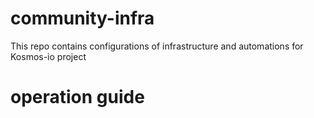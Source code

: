 # community-infra
This repo contains configurations of infrastructure and automations for Kosmos-io project
# operation guide